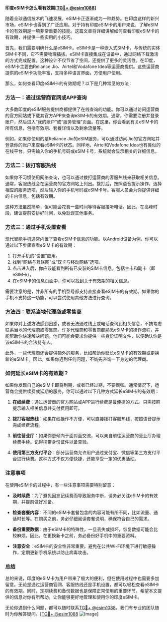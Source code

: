 **印度eSIM卡怎么看有效期[[TG💪+ @esim1088](https://t.me/s/esim1088)]**

随着全球通信技术的飞速发展，eSIM卡正逐渐成为一种趋势。在印度这样的新兴市场，eSIM卡也得到了广泛应用。对于持有印度eSIM卡的用户来说，了解eSIM卡的有效期是一项非常重要的技能。这篇文章将详细讲解如何查看印度eSIM卡的有效期，并提供一些实用的小技巧。

首先，我们需要明确什么是eSIM卡。eSIM卡是一种嵌入式SIM卡，与传统的实体SIM卡不同，它不需要物理插拔。eSIM卡直接集成在设备中，通过网络下载激活的方式完成配置。这种设计不仅节省了空间，还提供了更多的灵活性。在印度，eSIM卡主要由Reliance Jio、Airtel和Vodafone Idea等运营商提供。这些运营商提供的eSIM卡功能丰富，支持多种语言界面，方便用户使用。

那么，如何查看印度eSIM卡的有效期呢？以下是几种常见的方法：

### 方法一：通过运营商官网或APP查询

大多数印度的eSIM服务提供商都提供了在线查询的功能。你可以通过访问运营商的官方网站或下载其官方APP来查询eSIM卡的有效期。通常，你需要注册并登录账户，然后进入“我的账户”或“服务管理”页面。在这里，你会看到有关eSIM卡的所有信息，包括有效期、套餐详情以及剩余流量等。

例如，如果你使用的是Reliance Jio的eSIM服务，可以通过访问Jio的官方网站并登录你的账户来查看eSIM卡的状态。同样地，Airtel和Vodafone Idea也有类似的在线平台。只需输入你的手机号码或eSIM卡号，系统就会显示相关的详细信息。

### 方法二：拨打客服热线

如果你不习惯使用网络查询，也可以通过拨打运营商的客服热线来获取相关信息。通常，客服热线会在运营商的官方网站上列出。拨打后，按照语音提示操作，选择相应的服务选项，然后输入你的手机号码或eSIM卡号。客服人员会为你提供详细的卡内信息，包括有效期。

这种方法虽然简单，但可能会花费一些时间等待客服接听电话。因此，在高峰时段，建议提前安排好时间，以免耽误其他事务。

### 方法三：通过手机设置查看

现代智能手机通常内置了查看eSIM卡信息的功能。以Android设备为例，你可以通过以下步骤查看eSIM卡的有效期：

1. 打开手机的“设置”应用。
2. 找到“网络与互联网”或“双卡与移动网络”选项。
3. 点击进入后，你应该能看到所有已安装的SIM卡信息，包括主卡和副卡（即eSIM卡）。
4. 在eSIM卡的信息页面中，你可以找到关于有效期的相关信息。

需要注意的是，并非所有的手机型号都支持直接查看eSIM卡的有效期。如果你的手机不支持这一功能，可以尝试使用其他方法进行查询。

### 方法四：联系当地代理商或零售商

如果你对上述方法感到困惑，或者无法通过线上或电话查询到相关信息，不妨考虑联系当地的代理商或零售商。许多代理商和零售商都熟悉eSIM卡的操作流程，并能帮助你快速解决问题。他们可能会要求你提供一些身份证明文件，以便确认你是该eSIM卡的合法持有人。

此外，一些代理商还会提供额外的服务，比如帮助你延长eSIM卡的有效期或更换新的eSIM卡。因此，如果你遇到任何问题，不妨先咨询一下身边的代理商。

### 如何延长eSIM卡的有效期？

如果你发现自己的eSIM卡即将到期，或者已经过期，不要慌张。通常情况下，运营商会提供续费或延期的服务。你可以通过以下几种方式延长eSIM卡的有效期：

1. **在线续费**：通过运营商的官方网站或APP进行续费是最便捷的方式。只需按照提示输入相关信息并支付费用即可。
   
2. **拨打客服热线**：如果在线操作不方便，可以直接拨打客服热线，按照语音提示完成续费流程。

3. **前往营业厅**：如果你更倾向于面对面交流，可以亲自前往运营商的营业厅办理续费手续。记得携带身份证件以备查验。

4. **使用第三方支付平台**：部分运营商允许用户通过支付宝、微信等第三方支付平台进行续费。这种方式不仅方便快捷，还能享受一定的优惠活动。

### 注意事项

在使用eSIM卡的过程中，有一些注意事项需要特别留意：

- **及时续费**：为了避免因忘记续费而导致服务中断，请务必关注eSIM卡的有效期，并提前做好准备。
  
- **检查套餐内容**：不同的eSIM卡套餐包含的内容可能有所不同，比如流量、通话时长等。在购买之前，务必仔细阅读套餐说明，确保符合自己的需求。

- **备份重要数据**：由于eSIM卡的特殊性，一旦丢失或损坏，恢复数据可能会比较麻烦。因此，在更换新卡之前，务必备份好手机中的重要资料。

- **注意安全**：eSIM卡的安全性非常重要。避免在公共Wi-Fi环境下进行敏感操作，定期更新手机系统以防止病毒攻击。

### 总结

总的来说，印度的eSIM卡为用户带来了极大的便利，但在使用过程中也需要多加留意。无论是通过运营商官网、客服热线还是手机设置，都可以轻松查看eSIM卡的有效期。同时，定期续费和备份数据也是保障正常使用的重要环节。希望本文提供的信息对你有所帮助，让你能够更好地管理和使用你的印度eSIM卡。

无论你遇到什么问题，都可以随时联系[TG💪+ @esim1088](https://t.me/s/esim1088)，我们有专业的团队随时为你解答疑问。[[TG💪+ @esim1088](https://t.me/s/esim1088) ![Image](https://i.postimg.cc/4NQfJmqS/Snipaste-2025-05-13-00-14-12.png)]